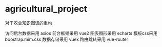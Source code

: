 # agricultural_project
对于农业知识图谱的重构

访问后台数据采用 axios 
前台框架采用 vue2
图表图形采用 echarts
模板css采用 boostrap.mim.css
数据存储采用 vuex
路由跳转采用 vue-router
